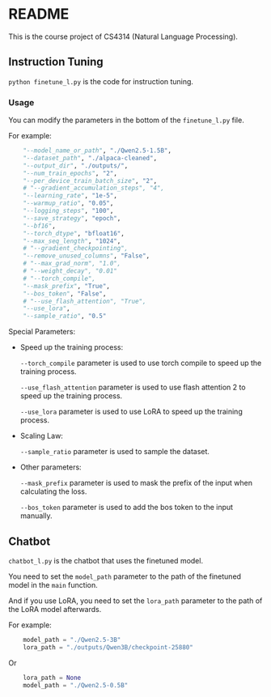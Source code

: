 # README



This is the course project of CS4314 (Natural Language Processing).



## Instruction Tuning

` python finetune_l.py ` is the code for instruction tuning.

### Usage

You can modify the parameters in the bottom of the `finetune_l.py` file.

For example:

```python
    "--model_name_or_path", "./Qwen2.5-1.5B",  
    "--dataset_path", "./alpaca-cleaned", 
    "--output_dir", "./outputs/", 
    "--num_train_epochs", "2", 
    "--per_device_train_batch_size", "2", 
    # "--gradient_accumulation_steps", "4",
    "--learning_rate", "1e-5", 
    "--warmup_ratio", "0.05", 
    "--logging_steps", "100",
    "--save_strategy", "epoch",
    "--bf16",
    "--torch_dtype", "bfloat16",
    "--max_seq_length", "1024",
    # "--gradient_checkpointing",
    "--remove_unused_columns", "False",
    # "--max_grad_norm", "1.0",
    # "--weight_decay", "0.01"
    # "--torch_compile",
    "--mask_prefix", "True",
    "--bos_token", "False",
    # "--use_flash_attention", "True",
    "--use_lora",
    "--sample_ratio", "0.5"

```

Special Parameters:

- Speed up the training process:

    `--torch_compile` parameter is used to use torch compile to speed up the training process.

    `--use_flash_attention` parameter is used to use flash attention 2 to speed up the training process.

    `--use_lora` parameter is used to use LoRA to speed up the training process.

- Scaling Law:

    `--sample_ratio` parameter is used to sample the dataset.

- Other parameters:

    `--mask_prefix` parameter is used to mask the prefix of the input when calculating the loss.

    `--bos_token` parameter is used to add the bos token to the input manually.

## Chatbot

`chatbot_l.py` is the chatbot that uses the finetuned model.

You need to set the `model_path` parameter to the path of the finetuned model in the `main` function.

And if you use LoRA, you need to set the `lora_path` parameter to the path of the LoRA model afterwards.

For example:

```python
    model_path = "./Qwen2.5-3B"
    lora_path = "./outputs/Qwen3B/checkpoint-25880"
```

Or 

```python
    lora_path = None
    model_path = "./Qwen2.5-0.5B"
```